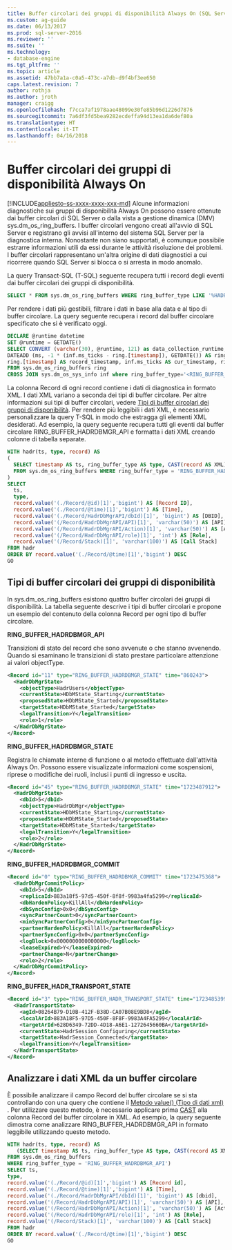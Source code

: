 ```yaml
---
title: Buffer circolari dei gruppi di disponibilità Always On (SQL Server) | Microsoft Docs
ms.custom: ag-guide
ms.date: 06/13/2017
ms.prod: sql-server-2016
ms.reviewer: ''
ms.suite: ''
ms.technology:
- database-engine
ms.tgt_pltfrm: ''
ms.topic: article
ms.assetid: 47bb7a1a-c0a5-473c-a7db-d9f4bf3ee650
caps.latest.revision: 7
author: rothja
ms.author: jroth
manager: craigg
ms.openlocfilehash: f7cca7af1978aae48099e30fe85b96d1226d7876
ms.sourcegitcommit: 7a6df3fd5bea9282ecdeffa94d13ea1da6def80a
ms.translationtype: HT
ms.contentlocale: it-IT
ms.lasthandoff: 04/16/2018
---
```

# <a name="always-on-availability-groups-ring-buffers"></a>Buffer circolari dei gruppi di disponibilità Always On
[!INCLUDE[appliesto-ss-xxxx-xxxx-xxx-md](../../../includes/appliesto-ss-xxxx-xxxx-xxx-md.md)]
  Alcune informazioni diagnostiche sui gruppi di disponibilità Always On possono essere ottenute dai buffer circolari di SQL Server o dalla vista a gestione dinamica (DMV) sys.dm_os_ring_buffers. I buffer circolari vengono creati all'avvio di SQL Server e registrano gli avvisi all'interno del sistema SQL Server per la diagnostica interna. Nonostante non siano supportati, è comunque possibile estrarre informazioni utili da essi durante le attività risoluzione dei problemi. I buffer circolari rappresentano un'altra origine di dati diagnostici a cui ricorrere quando SQL Server si blocca o si arresta in modo anomalo.  
  
 La query Transact-SQL (T-SQL) seguente recupera tutti i record degli eventi dai buffer circolari dei gruppi di disponibilità.  
  
```sql  
SELECT * FROM sys.dm_os_ring_buffers WHERE ring_buffer_type LIKE '%HADR%'  
```  
  
 Per rendere i dati più gestibili, filtrare i dati in base alla data e al tipo di buffer circolare. La query seguente recupera i record dal buffer circolare specificato che si è verificato oggi.  
  
```sql  
DECLARE @runtime datetime  
SET @runtime = GETDATE()  
SELECT CONVERT (varchar(30), @runtime, 121) as data_collection_runtime,   
DATEADD (ms, -1 * (inf.ms_ticks - ring.[timestamp]), GETDATE()) AS ring_buffer_record_time,   
ring.[timestamp] AS record_timestamp, inf.ms_ticks AS cur_timestamp, ring.*   
FROM sys.dm_os_ring_buffers ring  
CROSS JOIN sys.dm_os_sys_info inf where ring_buffer_type='<RING_BUFFER_TYPE>'  
```  
  
 La colonna Record di ogni record contiene i dati di diagnostica in formato XML. I dati XML variano a seconda dei tipi di buffer circolare. Per altre informazioni sui tipi di buffer circolari, vedere [Tipi di buffer circolari dei gruppi di disponibilità](#BKMK_RingBufferTypes). Per rendere più leggibili i dati XML, è necessario personalizzare la query T-SQL in modo che estragga gli elementi XML desiderati. Ad esempio, la query seguente recupera tutti gli eventi dal buffer circolare RING_BUFFER_HADRDBMGR_API e formatta i dati XML creando colonne di tabella separate.  
  
```sql  
WITH hadr(ts, type, record) AS  
(  
  SELECT timestamp AS ts, ring_buffer_type AS type, CAST(record AS XML) AS record   
  FROM sys.dm_os_ring_buffers WHERE ring_buffer_type = 'RING_BUFFER_HADRDBMGR_API'  
)  
SELECT   
  ts,  
  type,  
  record.value('(./Record/@id)[1]','bigint') AS [Record ID],  
  record.value('(./Record/@time)[1]','bigint') AS [Time],  
  record.value('(./Record/HadrDbMgrAPI/dbId)[1]', 'bigint') AS [DBID],  
  record.value('(/Record/HadrDbMgrAPI/API)[1]', 'varchar(50)') AS [API],  
  record.value('(/Record/HadrDbMgrAPI/Action)[1]', 'varchar(50)') AS [Action],  
  record.value('(/Record/HadrDbMgrAPI/role)[1]', 'int') AS [Role],  
  record.value('(/Record/Stack)[1]', 'varchar(100)') AS [Call Stack]  
FROM hadr  
ORDER BY record.value('(./Record/@time)[1]','bigint') DESC  
GO  
```  
  
##  <a name="BKMK_RingBufferTypes"></a> Tipi di buffer circolari dei gruppi di disponibilità  
 In sys.dm_os_ring_buffers esistono quattro buffer circolari dei gruppi di disponibilità. La tabella seguente descrive i tipi di buffer circolari e propone un esempio del contenuto della colonna Record per ogni tipo di buffer circolare.  
  
 **RING_BUFFER_HADRDBMGR_API**  
  
 Transizioni di stato del record che sono avvenute o che stanno avvenendo. Quando si esaminano le transizioni di stato prestare particolare attenzione ai valori objectType.  
  
```xml  
<Record id="11" type="RING_BUFFER_HADRDBMGR_STATE" time="860243">  
  <HadrDbMgrState>  
    <objectType>HadrUsers</objectType>  
    <currentState>HDbMState_Starting</currentState>  
    <proposedState>HDbMState_Started</proposedState>  
    <targetState>HDbMState_Started</targetState>  
    <legalTransition>Y</legalTransition>  
    <role>1</role>  
  </HadrDbMgrState>  
</Record>  
```  
  
 **RING_BUFFER_HADRDBMGR_STATE**  
  
 Registra le chiamate interne di funzione o al metodo effettuate dall'attività Always On. Possono essere visualizzate informazioni come sospensioni, riprese o modifiche dei ruoli, inclusi i punti di ingresso e uscita.  
  
```xml  
<Record id="45" type="RING_BUFFER_HADRDBMGR_STATE" time="1723487912">  
  <HadrDbMgrState>  
    <dbId>5</dbId>  
    <objectType>HadrDbMgr</objectType>  
    <currentState>HDbMState_Starting</currentState>  
    <proposedState>HDbMState_Started</proposedState>  
    <targetState>HDbMState_Started</targetState>  
    <legalTransition>Y</legalTransition>  
    <role>2</role>  
  </HadrDbMgrState>  
</Record>  
```  
  
 **RING_BUFFER_HADRDBMGR_COMMIT**  
  
```xml  
<Record id="0" type="RING_BUFFER_HADRDBMGR_COMMIT" time="1723475368">  
  <HadrDbMgrCommitPolicy>  
    <dbId>5</dbId>  
    <replicaId>883a18f5-97d5-450f-8f8f-9983a4fa5299</replicaId>  
    <dbHardenPolicy>KillAll</dbHardenPolicy>  
    <dbSyncConfig>0x0</dbSyncConfig>  
    <syncPartnerCount>0</syncPartnerCount>  
    <minSyncPartnerConfig>0</minSyncPartnerConfig>  
    <partnerHardenPolicy>KillAll</partnerHardenPolicy>  
    <partnerSyncConfig>0x0</partnerSyncConfig>  
    <logBlock>0x0000000000000000</logBlock>  
    <leaseExpired>Y</leaseExpired>  
    <partnerChange>N</partnerChange>  
    <role>2</role>  
  </HadrDbMgrCommitPolicy>  
</Record>  
```  
  
 **RING_BUFFER_HADR_TRANSPORT_STATE**  
  
```xml  
<Record id="3" type="RING_BUFFER_HADR_TRANSPORT_STATE" time="1723485399">  
  <HadrTransportState>  
    <agId>08264B79-D10B-412F-B38D-CA07B08E9BD8</agId>  
    <localArId>883A18F5-97D5-450F-8F8F-9983A4FA5299</localArId>  
    <targetArId>628D6349-72DD-4D18-A6E1-1272645660BA</targetArId>  
    <currentState>HadrSession_Configuring</currentState>  
    <targetState>HadrSession_Connected</targetState>  
    <legalTransition>Y</legalTransition>  
  </HadrTransportState>  
</Record>  
```  
  
## <a name="parse-xml-data-from-a-ring-buffer"></a>Analizzare i dati XML da un buffer circolare  
 È possibile analizzare il campo Record del buffer circolare se si sta controllando con una query che contiene il [Metodo value&#40;&#41; &#40;Tipo di dati xml&#41;](~/t-sql/xml/value-method-xml-data-type.md) . Per utilizzare questo metodo, è necessario applicare prima [CAST](~/t-sql/functions/cast-and-convert-transact-sql.md) alla colonna Record del buffer circolare in XML. Ad esempio, la query seguente dimostra come analizzare RING_BUFFER_HADRDBMGR_API in formato leggibile utilizzando questo metodo.  
  
```sql 
WITH hadr(ts, type, record) AS  
   (SELECT timestamp AS ts, ring_buffer_type AS type, CAST(record AS XML) AS record   
FROM sys.dm_os_ring_buffers   
WHERE ring_buffer_type = 'RING_BUFFER_HADRDBMGR_API')  
SELECT ts,  
type,  
record.value('(./Record/@id)[1]','bigint') AS [Record id],  
record.value('(./Record/@time)[1]','bigint') AS [Time],  
record.value('(./Record/HadrDbMgrAPI/dbId)[1]', 'bigint') AS [dbid],  
record.value('(/Record/HadrDbMgrAPI/API)[1]', 'varchar(50)') AS [API],  
record.value('(/Record/HadrDbMgrAPI/Action)[1]', 'varchar(50)') AS [Action],  
record.value('(/Record/HadrDbMgrAPI/role)[1]', 'int') AS [Role],  
record.value('(/Record/Stack)[1]', 'varchar(100)') AS [Call Stack]  
FROM hadr  
ORDER BY record.value('(./Record/@time)[1]','bigint') DESC  
GO  
```  
  
  